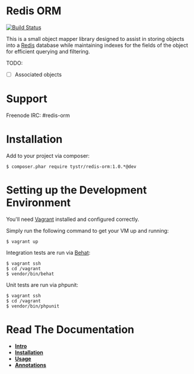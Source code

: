 Redis ORM
=========
[![Build Status](https://travis-ci.org/tystr/redis-orm.svg?branch=master)](https://travis-ci.org/tystr/redis-orm)

This is a small object mapper library designed to assist in storing objects into a [Redis][1] database
while maintaining indexes for the fields of the object for efficient querying and filtering.

TODO: 
 - [ ] Associated objects

Support
=======

Freenode IRC: #redis-orm

Installation
============
Add to your project via composer:

    $ composer.phar require tystr/redis-orm:1.0.*@dev

Setting up the Development Environment
======================================
You'll need [Vagrant][2] installed and configured correctly.

Simply run the following command to get your VM up and running:

    $ vagrant up

Integration tests are run via [Behat][3]:

    $ vagrant ssh
    $ cd /vagrant
    $ vendor/bin/behat
    
Unit tests are run via phpunit:

    $ vagrant ssh
    $ cd /vagrant
    $ vendor/bin/phpunit

Read The Documentation
======================
* **[Intro](doc/00-intro.md)**
* **[Installation](doc/01-installation.md)**
* **[Usage](doc/02-usage.md)**
* **[Annotations](doc/03-annotations.md)**

[1]: http://redis.io/
[2]: http://vagrantup.com/
[3]: http://docs.behat.org/en/v3.0/